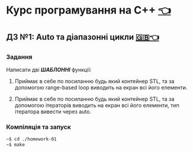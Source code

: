 # Курс програмування на C++ [👈](../README.md)

## ДЗ №1: Auto та діапазонні цикли [🇬🇧👈](./README-EN.md)

### Задання

Написати дві ___ШАБЛОННІ___ функції:

1) Приймає в себе по посиланню будь який контейнер STL, та за допомогою range-based loop виводить на екран всі його елементи.

2) Приймає в себе по посиланню будь який контейнер STL, та за допомогою ітераторів виводить на екран всі його елементи, тип ітератора вивести через auto.

### Компіляція та запуск

```bash
~$ cd ./homework-01
~$ make
```
